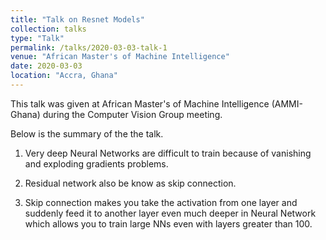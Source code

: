```yaml
---
title: "Talk on Resnet Models"
collection: talks
type: "Talk"
permalink: /talks/2020-03-03-talk-1
venue: "African Master's of Machine Intelligence"
date: 2020-03-03
location: "Accra, Ghana"
---
```


This talk was given at African Master's of Machine Intelligence (AMMI-Ghana) during the Computer Vision Group meeting.

Below is the summary of the the talk.

1.  Very deep Neural Networks  are difficult to train because of vanishing and
 exploding gradients problems.
 
2. Residual network also be know as skip connection.

3. Skip connection makes you take the activation from one layer and
suddenly feed it to another layer even much deeper in Neural Network which allows
you to train large NNs even with layers greater than 100.
